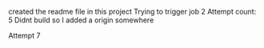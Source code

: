 created the readme file in this project
Trying to trigger job 2
Attempt count: 5
Didnt build so I added a origin somewhere

Attempt 7

